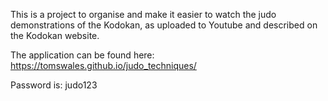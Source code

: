 This is a project to organise and make it easier to watch the judo demonstrations of the Kodokan, as uploaded to Youtube and described on the Kodokan website.

The application can be found here: https://tomswales.github.io/judo_techniques/

Password is: judo123
